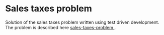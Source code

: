 # Sales taxes problem

Solution of the sales taxes problem written using test driven development. The problem is described here <a href="https://github.com/xpeppers/sales-taxes-problem"> sales-taxes-problem </a>.

